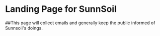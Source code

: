 # Landing Page for SunnSoil

##This page will collect emails and generally keep the public informed of Sunnsoil's doings.
